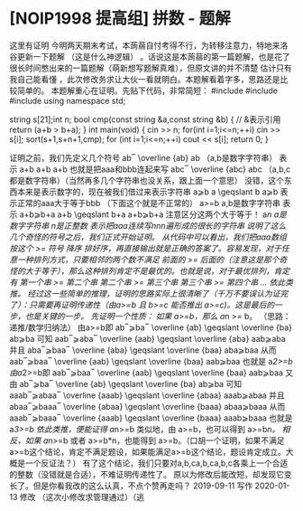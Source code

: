 # [NOIP1998 提高组] 拼数 - 题解

这里有证明
今明两天期末考试，本蒟蒻自忖考得不行，为转移注意力，特地来洛谷更新一下题解 （这是什么神逻辑） 。话说这是本蒟蒻的第一篇题解，也是花了很长时间憋出来的一篇题解（萌新想写题解真难），但原文讲的并不清楚 估计只有我自己能看懂 ，此次修改务求让大伙一看就明白。本题解看着字多，思路还是比较简单的。
本题解重心在证明。先贴下代码，非常简短：
#include<iostream>
#include<string>
#include<algorithm>
using namespace std;

string s[21];int n;
bool cmp(const string &a,const string &b) { // &表示引用
    return (a+b > b+a);
}
int main(void) {
    cin >> n;
    for(int i=1;i<=n;++i) cin >> s[i];
    sort(s+1,s+n+1,cmp);
    for (int i=1;i<=n;++i) cout << s[i];
    return 0;
}


证明之前，我们先定义几个符号
ab‾ \overline {ab} ab （a,b是数字字符串）
表示 a+b a+b a+b 也就是把aaa和bbb连起来写
abc‾ \overline {abc} abc （a,b,c都是数字符串）（当然再多几个字符串也没关系，跟上面一个意思）
没错，这个东西本来是表示数字的，现在被我们借过来表示字符串
a⩾b a \geqslant b a⩾b 表示正常的aaa大于等于bbb （下面这个就是不正常的）
a>=b a,b是数字字符串 表示 a+b⩾b+a a+b \geqslant b+a a+b⩾b+a
注意区分这两个大于等于！
a*n a是数字字符串 n是正整数 表示把aaa连续写nnn遍形成的很长的字符串
说明了这么几个奇怪的符号之后，我们正式开始证明。
从代码中可以看出，我们把aaa数组按这个 >= 符号 降序 排好序，再直接输出就是正确的答案了。容易发现，对于任意一种排列方式，只要相邻的两个数不满足 前面的 >= 后面的（注意这是那个奇怪的大于等于），那么这种排列肯定不是最优的。也就是说，对于最优排列，肯定有 第一个串 >= 第二个串    第二个串 >= 第三个串   第三个串 >= 第四个串 ... 依此类推。
经过这一些简单的推理，证明的思路实际上很清晰了（千万不要误认为证完了）：只需要再证明传递性（由a>=b 且 b>=c 能否推出 a>=c)。这是最后的一步，也是关键的一步。
先证明一个性质： 如果 a>=b，那么 a*n >= b。 （思路：递推/数学归纳法）
由a>=b即 ab‾⩾ba‾ \overline {ab} \geqslant \overline {ba} ab⩾ba
可知 aab‾⩾aba‾ \overline {aab} \geqslant \overline {aba} aab⩾aba 并且 aba‾⩾baa‾ \overline {aba} \geqslant \overline {baa} aba⩾baa
从而 aab‾⩾baa‾ \overline {aab} \geqslant \overline {baa} aab⩾baa 也就是 a*2>=b
由a*2>=b即 aab‾⩾baa‾ \overline {aab} \geqslant \overline {baa} aab⩾baa 又由   ab‾⩾ba‾ \overline {ab} \geqslant \overline {ba} ab⩾ba
可知 aaab‾⩾abaa‾ \overline {aaab} \geqslant \overline {abaa} aaab⩾abaa 并且 abaa‾⩾baaa‾ \overline {abaa} \geqslant \overline {baaa} abaa⩾baaa
从而 aaab‾⩾baaa‾ \overline {aaab} \geqslant \overline {baaa} aaab⩾baaa 也就是 a*3>=b
依此类推，便能证得 a*n>=b
类似地，由 a>=b，也可以得到 a>=b*n。
相反，如果 a*n>=b 或者 a>=b*n，也能得到 a>=b。（口胡一个证明，如果不满足a>=b这个结论，肯定不满足题设，如果能满足a>=b这个结论，题设肯定成立。大概是一个反证法？）
有了这个结论，我们只要对a,b,ca,b,ca,b,c各乘上一个合适的整数（没错就是合适），不难证明传递性了。
原以为修改后能改短，却发现它变长了。但是你看我改的这么认真，不点个赞再走吗？
2019-09-11 写作  2020-01-13 修改 （这次小修改求管理通过）（逃
 